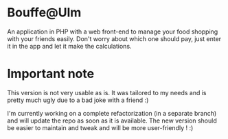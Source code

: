 Bouffe@Ulm
==========

An application in PHP with a web front-end to manage your food shopping with your friends easily. Don't worry about which one should pay, just enter it in the app and let it make the calculations.

# Important note

This version is not very usable as is. It was tailored to my needs and is pretty much ugly due to a bad joke with a friend :)

I'm currently working on a complete refactorization (in a separate branch) and will update the repo as soon as it is available. The new version should be easier to maintain and tweak and will be more user-friendly ! :)
